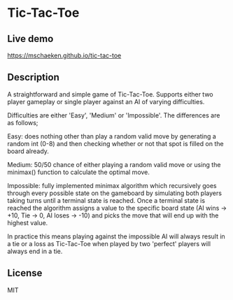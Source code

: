 # Tic-Tac-Toe 

## **Live demo**
https://mschaeken.github.io/tic-tac-toe

## Description

A straightforward and simple game of Tic-Tac-Toe. Supports either two player gameplay or single player against an AI of varying difficulties.

Difficulties are either 'Easy', 'Medium' or 'Impossible'. The differences are as follows;

Easy: does nothing other than play a random valid move by generating a random int (0-8) and then checking whether or not that spot is filled on the board already.

Medium: 50/50 chance of either playing a random valid move or using the minimax() function to calculate the optimal move.

Impossible: fully implemented minimax algorithm which recursively goes through every possible state on the gameboard by simulating both players taking turns until a terminal state is reached. Once a terminal state is reached the algorithm assigns a value to the specific board state (AI wins -> +10, Tie  -> 0, AI loses -> -10) and picks the move that will end up with the highest value.

In practice this means playing against the impossible AI will always result in a tie or a loss as Tic-Tac-Toe when played by two 'perfect' players will always end in a tie.

## License

MIT


